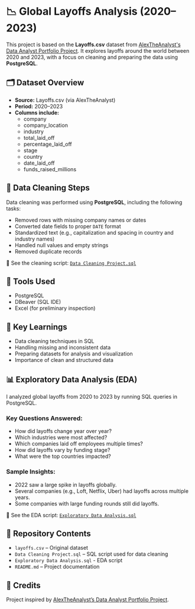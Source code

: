 # 📉 Global Layoffs Analysis (2020–2023)

This project is based on the **Layoffs.csv** dataset from [AlexTheAnalyst's Data Analyst Portfolio Project]((https://www.youtube.com/watch?v=rGx1QNdYzvs&list=PLUaB-1hjhk8FE_XZ87vPPSfHqb6OcM0cF)). It explores layoffs around the world between 2020 and 2023, with a focus on cleaning and preparing the data using **PostgreSQL**.

## 🗂️ Dataset Overview

- **Source:** Layoffs.csv (via AlexTheAnalyst)
- **Period:** 2020–2023
- **Columns include:**
  - company
  - company_location
  - industry
  - total_laid_off
  - percentage_laid_off
  - stage
  - country
  - date_laid_off
  - funds_raised_millions

## 🧹 Data Cleaning Steps

Data cleaning was performed using **PostgreSQL**, including the following tasks:

- Removed rows with missing company names or dates
- Converted date fields to proper `DATE` format
- Standardized text (e.g., capitalization and spacing in country and industry names)
- Handled null values and empty strings
- Removed duplicate records

🔗 See the cleaning script: [`Data Cleaning Project.sql`](./Data%20Cleaning%20Project.sql)

## 🧰 Tools Used

- PostgreSQL  
- DBeaver (SQL IDE)  
- Excel (for preliminary inspection)

## 📌 Key Learnings

- Data cleaning techniques in SQL
- Handling missing and inconsistent data
- Preparing datasets for analysis and visualization
- Importance of clean and structured data

## 📊 Exploratory Data Analysis (EDA)

I analyzed global layoffs from 2020 to 2023 by running SQL queries in PostgreSQL.

### Key Questions Answered:
- How did layoffs change year over year?
- Which industries were most affected?
- Which companies laid off employees multiple times?
- How did layoffs vary by funding stage?
- What were the top countries impacted?

### Sample Insights:
- 2022 saw a large spike in layoffs globally.
- Several companies (e.g., Loft, Netflix, Uber) had layoffs across multiple years.
- Some companies with large funding rounds still did layoffs.

🔗 See the EDA script: [`Exploratory Data Analysis.sql`](./Exploratory%20Data%20Analysis.sql)

## 📁 Repository Contents

- `layoffs.csv` – Original dataset
- `Data Cleaning Project.sql` – SQL script used for data cleaning
- `Exploratory Data Analysis.sql` - EDA script
- `README.md` – Project documentation

## 🙌 Credits

Project inspired by [AlexTheAnalyst’s Data Analyst Portfolio Project](https://www.youtube.com/@AlexTheAnalyst).
